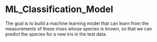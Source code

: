 # ML_Classification_Model
The goal is to build a machine learning model that can learn from the measurements of these irises whose species is known, so that we can predict the species for a new iris in the test data. 
